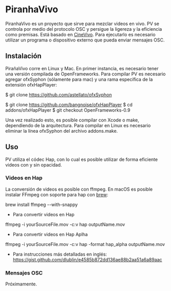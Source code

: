 
# PiranhaVivo

PiranhaVivo es un proyecto que sirve para mezclar videos en vivo. PV se controla por medio del protocolo OSC y persigue la ligereza y la eficiencia como premisas. Está basado en [CineVivo](https://github.com/essteban/CineVivo). Para ejecutarlo es necesario utilizar un programa o dispositivo externo que pueda enviar mensajes OSC. 

## Instalación

PirañaVivo corre en Linux y Mac. En primer instancia, es necesario tener una versión compilada de OpenFrameworks. Para compilar PV es necesario agregar ofxSyphon (sólamente para mac) y una rama específica de la extensión ofxHapPlayer:

$ git clone https://github.com/astellato/ofxSyphon

$ git clone https://github.com/bangnoise/ofxHapPlayer
$ cd addons/ofxHapPlayer
$ git checkout OpenFrameworks-0.9

Una vez realizado esto, es posible compilar con Xcode o make, dependiendo de la arquitectura. Para compilar en Linux es necesario eliminar la línea ofxSyphon del archivo addons.make.

## Uso

PV utiliza el códec Hap, con lo cual es posible utilizar de forma eficiente videos con y sin opacidad.

### Videos en Hap

La conversión de videos es posible con ffmpeg. En macOS es posible instalar FFmpeg con soporte para hap con [brew](https://brew.sh/index_es):

brew install ffmpeg --with-snappy

* Para convertir videos en Hap

ffmpeg -i yourSourceFile.mov -c:v hap outputName.mov

* Para convertir videos en Hap Aplha

ffmpeg -i yourSourceFile.mov -c:v hap -format hap_alpha outputName.mov

* Para instrucciones más detalladas en inglés: https://gist.github.com/dlublin/e4585b872dd136ae88b2aa51a6a89aac

### Mensajes OSC

Próximamente. 
